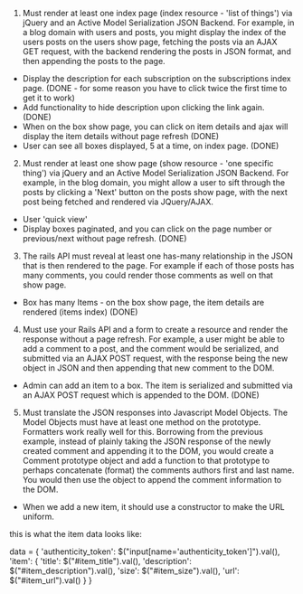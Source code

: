1. Must render at least one index page (index resource - 'list of things') via jQuery and an Active Model Serialization JSON Backend. For example, in a blog domain with users and posts, you might display the index of the users posts on the users show page, fetching the posts via an AJAX GET request, with the backend rendering the posts in JSON format, and then appending the posts to the page.

  - Display the description for each subscription on the subscriptions index page. (DONE - for some reason you have to click twice the first time to get it to work)
  - Add functionality to hide description upon clicking the link again. (DONE)
  - When on the box show page, you can click on item details and ajax will display the item details without page refresh (DONE)
  - User can see all boxes displayed, 5 at a time, on index page. (DONE)

2. Must render at least one show page (show resource - 'one specific thing') via jQuery and an Active Model Serialization JSON Backend. For example, in the blog domain, you might allow a user to sift through the posts by clicking a 'Next' button on the posts show page, with the next post being fetched and rendered via JQuery/AJAX.

  - User 'quick view'
  - Display boxes paginated, and you can click on the page number or previous/next without page refresh. (DONE)

3. The rails API must reveal at least one has-many relationship in the JSON that is then rendered to the page. For example if each of those posts has many comments, you could render those comments as well on that show page.

  - Box has many Items - on the box show page, the item details are rendered (items index) (DONE)

4. Must use your Rails API and a form to create a resource and render the response without a page refresh. For example, a user might be able to add a comment to a post, and the comment would be serialized, and submitted via an AJAX POST request, with the response being the new object in JSON and then appending that new comment to the DOM.

  - Admin can add an item to a box. The item is serialized and submitted via an AJAX POST request which is appended to the DOM. (DONE)

5. Must translate the JSON responses into Javascript Model Objects. The Model Objects must have at least one method on the prototype. Formatters work really well for this. Borrowing from the previous example, instead of plainly taking the JSON response of the newly created comment and appending it to the DOM, you would create a Comment prototype object and add a function to that prototype to perhaps concatenate (format) the comments authors first and last name. You would then use the object to append the comment information to the DOM.

  - When we add a new item, it should use a constructor to make the URL uniform.



this is what the item data looks like:

data = {
 'authenticity_token': $("input[name='authenticity_token']").val(),
    'item': {
       'title': $("#item_title").val(),
       'description': $("#item_description").val(),
       'size': $("#item_size").val(),
       'url': $("#item_url").val()
     }
   }
